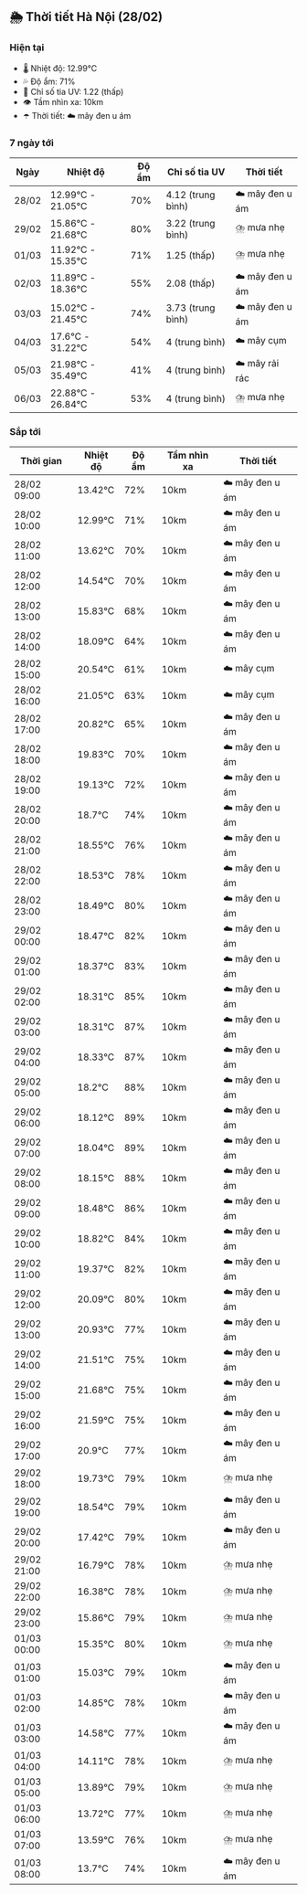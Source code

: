 ## 🌦️ Thời tiết Hà Nội (28/02)

### Hiện tại

- 🌡️ Nhiệt độ: 12.99℃
- 💦 Độ ẩm: 71%
- 🌟 Chỉ số tia UV: 1.22 (thấp)
- 👁️ Tầm nhìn xa: 10km
- ☂️ Thời tiết: ☁️ mây đen u ám

### 7 ngày tới

| Ngày | Nhiệt độ | Độ ẩm | Chỉ số tia UV | Thời tiết |
| --- | --- | --- | --- | --- |
| 28/02 | 12.99℃ - 21.05℃ | 70% | 4.12 (trung bình) | ☁️ mây đen u ám |
| 29/02 | 15.86℃ - 21.68℃ | 80% | 3.22 (trung bình) | ⛈️ mưa nhẹ |
| 01/03 | 11.92℃ - 15.35℃ | 71% | 1.25 (thấp) | ⛈️ mưa nhẹ |
| 02/03 | 11.89℃ - 18.36℃ | 55% | 2.08 (thấp) | ☁️ mây đen u ám |
| 03/03 | 15.02℃ - 21.45℃ | 74% | 3.73 (trung bình) | ☁️ mây đen u ám |
| 04/03 | 17.6℃ - 31.22℃ | 54% | 4 (trung bình) | ☁️ mây cụm |
| 05/03 | 21.98℃ - 35.49℃ | 41% | 4 (trung bình) | ☁️ mây rải rác |
| 06/03 | 22.88℃ - 26.84℃ | 53% | 4 (trung bình) | ⛈️ mưa nhẹ |

### Sắp tới

| Thời gian | Nhiệt độ | Độ ẩm | Tầm nhìn xa | Thời tiết |
| --- | --- | --- | --- | --- |
| 28/02 09:00 | 13.42℃ | 72% | 10km | ☁️ mây đen u ám |
| 28/02 10:00 | 12.99℃ | 71% | 10km | ☁️ mây đen u ám |
| 28/02 11:00 | 13.62℃ | 70% | 10km | ☁️ mây đen u ám |
| 28/02 12:00 | 14.54℃ | 70% | 10km | ☁️ mây đen u ám |
| 28/02 13:00 | 15.83℃ | 68% | 10km | ☁️ mây đen u ám |
| 28/02 14:00 | 18.09℃ | 64% | 10km | ☁️ mây đen u ám |
| 28/02 15:00 | 20.54℃ | 61% | 10km | ☁️ mây cụm |
| 28/02 16:00 | 21.05℃ | 63% | 10km | ☁️ mây cụm |
| 28/02 17:00 | 20.82℃ | 65% | 10km | ☁️ mây đen u ám |
| 28/02 18:00 | 19.83℃ | 70% | 10km | ☁️ mây đen u ám |
| 28/02 19:00 | 19.13℃ | 72% | 10km | ☁️ mây đen u ám |
| 28/02 20:00 | 18.7℃ | 74% | 10km | ☁️ mây đen u ám |
| 28/02 21:00 | 18.55℃ | 76% | 10km | ☁️ mây đen u ám |
| 28/02 22:00 | 18.53℃ | 78% | 10km | ☁️ mây đen u ám |
| 28/02 23:00 | 18.49℃ | 80% | 10km | ☁️ mây đen u ám |
| 29/02 00:00 | 18.47℃ | 82% | 10km | ☁️ mây đen u ám |
| 29/02 01:00 | 18.37℃ | 83% | 10km | ☁️ mây đen u ám |
| 29/02 02:00 | 18.31℃ | 85% | 10km | ☁️ mây đen u ám |
| 29/02 03:00 | 18.31℃ | 87% | 10km | ☁️ mây đen u ám |
| 29/02 04:00 | 18.33℃ | 87% | 10km | ☁️ mây đen u ám |
| 29/02 05:00 | 18.2℃ | 88% | 10km | ☁️ mây đen u ám |
| 29/02 06:00 | 18.12℃ | 89% | 10km | ☁️ mây đen u ám |
| 29/02 07:00 | 18.04℃ | 89% | 10km | ☁️ mây đen u ám |
| 29/02 08:00 | 18.15℃ | 88% | 10km | ☁️ mây đen u ám |
| 29/02 09:00 | 18.48℃ | 86% | 10km | ☁️ mây đen u ám |
| 29/02 10:00 | 18.82℃ | 84% | 10km | ☁️ mây đen u ám |
| 29/02 11:00 | 19.37℃ | 82% | 10km | ☁️ mây đen u ám |
| 29/02 12:00 | 20.09℃ | 80% | 10km | ☁️ mây đen u ám |
| 29/02 13:00 | 20.93℃ | 77% | 10km | ☁️ mây đen u ám |
| 29/02 14:00 | 21.51℃ | 75% | 10km | ☁️ mây đen u ám |
| 29/02 15:00 | 21.68℃ | 75% | 10km | ☁️ mây đen u ám |
| 29/02 16:00 | 21.59℃ | 75% | 10km | ☁️ mây đen u ám |
| 29/02 17:00 | 20.9℃ | 77% | 10km | ☁️ mây đen u ám |
| 29/02 18:00 | 19.73℃ | 79% | 10km | ⛈️ mưa nhẹ |
| 29/02 19:00 | 18.54℃ | 79% | 10km | ☁️ mây đen u ám |
| 29/02 20:00 | 17.42℃ | 79% | 10km | ☁️ mây đen u ám |
| 29/02 21:00 | 16.79℃ | 78% | 10km | ⛈️ mưa nhẹ |
| 29/02 22:00 | 16.38℃ | 78% | 10km | ⛈️ mưa nhẹ |
| 29/02 23:00 | 15.86℃ | 79% | 10km | ⛈️ mưa nhẹ |
| 01/03 00:00 | 15.35℃ | 80% | 10km | ⛈️ mưa nhẹ |
| 01/03 01:00 | 15.03℃ | 79% | 10km | ☁️ mây đen u ám |
| 01/03 02:00 | 14.85℃ | 78% | 10km | ☁️ mây đen u ám |
| 01/03 03:00 | 14.58℃ | 77% | 10km | ☁️ mây đen u ám |
| 01/03 04:00 | 14.11℃ | 78% | 10km | ⛈️ mưa nhẹ |
| 01/03 05:00 | 13.89℃ | 79% | 10km | ⛈️ mưa nhẹ |
| 01/03 06:00 | 13.72℃ | 77% | 10km | ⛈️ mưa nhẹ |
| 01/03 07:00 | 13.59℃ | 76% | 10km | ⛈️ mưa nhẹ |
| 01/03 08:00 | 13.7℃ | 74% | 10km | ☁️ mây đen u ám |
